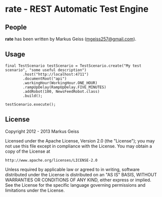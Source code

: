 rate - REST Automatic Test Engine
=================================

People
------
**rate** has been written by Markus Geiss (mgeiss257@gmail.com).

Usage
-----
    final TestScenario testScenario = TestScenario.create("My test scenario", "some useful description")
            .host("http://localhost:4711")
            .documentRoot("api")
            .workingHour(WorkingHour.ONE_HOUR)
            .rampUpDelay(RampUpDelay.FIVE_MINUTES)
            .addRobot(100, NewsFeedRobot.class)
            .build();

    testScenario.execute();


License
-------
Copyright 2012 - 2013 Markus Geiss

Licensed under the Apache License, Version 2.0 (the "License");
you may not use this file except in compliance with the License.
You may obtain a copy of the License at

    http://www.apache.org/licenses/LICENSE-2.0

Unless required by applicable law or agreed to in writing, software
distributed under the License is distributed on an "AS IS" BASIS,
WITHOUT WARRANTIES OR CONDITIONS OF ANY KIND, either express or implied.
See the License for the specific language governing permissions and
limitations under the License.
